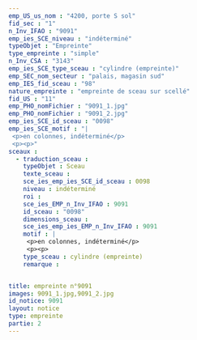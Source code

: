 ```yaml
---
emp_US_us_nom : "4200, porte S sol"
fid_sec : "1"
n_Inv_IFAO : "9091"
emp_ies_SCE_niveau : "indéterminé"
typeObjet : "Empreinte"
type_empreinte : "simple"
n_Inv_CSA : "3143"
emp_ies_SCE_type_sceau : "cylindre (empreinte)"
emp_SEC_nom_secteur : "palais, magasin sud"
emp_IES_fid_sceau : "98"
nature_empreinte : "empreinte de sceau sur scellé"
fid_US : "11"
emp_PHO_nomFichier : "9091_1.jpg"
emp_PHO_nomFichier : "9091_2.jpg"
emp_ies_SCE_id_sceau : "0098"
emp_ies_SCE_motif : "|
 <p>en colonnes, indéterminé</p>
 <p><p>"
sceaux :
  - traduction_sceau : 
    typeObjet : Sceau
    texte_sceau : 
    sce_ies_emp_ies_SCE_id_sceau : 0098
    niveau : indéterminé
    roi : 
    sce_ies_EMP_n_Inv_IFAO : 9091
    id_sceau : "0098"
    dimensions_sceau : 
    sce_ies_emp_ies_EMP_n_Inv_IFAO : 9091
    motif : |
     <p>en colonnes, indéterminé</p>
     <p><p>
    type_sceau : cylindre (empreinte)
    remarque : 


title: empreinte n°9091
images: 9091_1.jpg,9091_2.jpg
id_notice: 9091
layout: notice
type: empreinte
partie: 2
---
```

